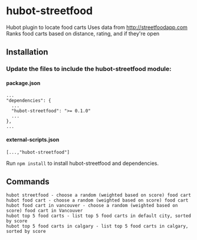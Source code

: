 hubot-streetfood
=================

Hubot plugin to locate food carts
Uses data from http://streetfoodapp.com
Ranks food carts based on distance, rating, and if they're open

## Installation

### Update the files to include the hubot-streetfood module:

#### package.json
    ...
    "dependencies": {
      ...
      "hubot-streetfood": ">= 0.1.0"
      ...
    },
    ...

#### external-scripts.json
    [...,"hubot-streetfood"]

Run `npm install` to install hubot-streetfood and dependencies.

Commands
-----
```
hubot streetfood - choose a random (weighted based on score) food cart
hubot food cart - choose a random (weighted based on score) food cart
hubot food cart in vancouver - choose a random (weighted based on score) food cart in Vancouver
hubot top 5 food carts - list top 5 food carts in default city, sorted by score
hubot top 5 food carts in calgary - list top 5 food carts in calgary, sorted by score
```
